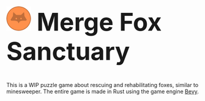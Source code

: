 <h1 style="font-size: 4rem;"><img src="assets/images/coin.png" style="height: 4rem; width: 4rem;" > Merge Fox Sanctuary</h1>

This is a WIP puzzle game about rescuing and rehabilitating foxes, similar to minesweeper. The entire game is made in Rust using the game engine [Bevy](https://github.com/bevyengine/bevy).
